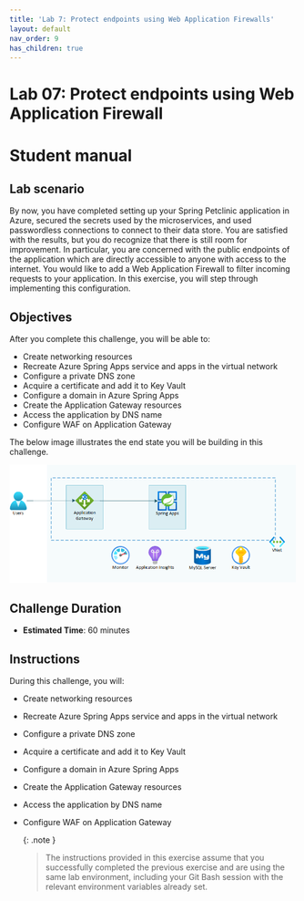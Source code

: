 ```yaml
---
title: 'Lab 7: Protect endpoints using Web Application Firewalls'
layout: default
nav_order: 9
has_children: true
---
```


# Lab 07: Protect endpoints using Web Application Firewall

# Student manual

## Lab scenario

By now, you have completed setting up your Spring Petclinic application in Azure, secured the secrets used by the microservices, and used passwordless connections to connect to their data store. You are satisfied with the results, but you do recognize that there is still room for improvement. In particular, you are concerned with the public endpoints of the application which are directly accessible to anyone with access to the internet. You would like to add a Web Application Firewall to filter incoming requests to your application. In this exercise, you will step through implementing this configuration.

## Objectives

After you complete this challenge, you will be able to:

- Create networking resources
- Recreate Azure Spring Apps service and apps in the virtual network
- Configure a private DNS zone
- Acquire a certificate and add it to Key Vault
- Configure a domain in Azure Spring Apps
- Create the Application Gateway resources
- Access the application by DNS name
- Configure WAF on Application Gateway

The below image illustrates the end state you will be building in this challenge.

![Challenge 7 architecture](../images/asa-openlab-7.png)

## Challenge Duration

- **Estimated Time**: 60 minutes

## Instructions

During this challenge, you will:

- Create networking resources
- Recreate Azure Spring Apps service and apps in the virtual network
- Configure a private DNS zone
- Acquire a certificate and add it to Key Vault
- Configure a domain in Azure Spring Apps
- Create the Application Gateway resources
- Access the application by DNS name
- Configure WAF on Application Gateway

   {: .note }
   > The instructions provided in this exercise assume that you successfully completed the previous exercise and are using the same lab environment, including your Git Bash session with the relevant environment variables already set.
